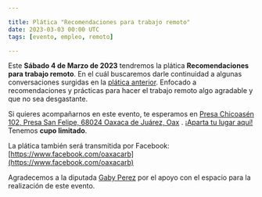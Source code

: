 ```yaml
---

title: Plática "Recomendaciones para trabajo remoto"
date: 2023-03-03 00:00 UTC
tags: [evento, empleo, remoto] 

---
```


Este **Sábado 4 de Marzo de 2023** tendremos la plática **Recomendaciones para trabajo remoto**. En el cuál buscaremos darle continuidad a algunas conversaciones surgidas en la [plática anterior](/posts/reactivando.html). Enfocado a recomendaciones y prácticas para hacer el trabajo remoto algo agradable y que no sea desgastante.

Si quieres acompañarnos en este evento, te esperamos en [Presa Chicoasén 102, Presa San Felipe, 68024 Oaxaca de Juárez, Oax](https://maps.app.goo.gl/xT5p7eyKHJYRGRdj9) . [¡Aparta tu lugar aquí!](http://bit.ly/3IQVPCb) Tenemos **cupo limitado**.

La plática también será transmitida por Facebook: [https://www.facebook.com/oaxacarb](https://www.facebook.com/oaxacarb)

Agradecemos a la diputada [Gaby Perez](https://twitter.com/SoyGabyPerezMx) por el apoyo con el espacio para la realización de este evento.